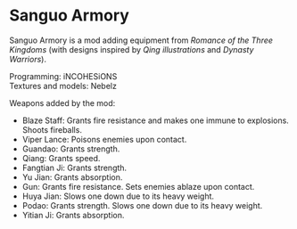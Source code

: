 # Sanguo Armory

Sanguo Armory is a mod adding equipment from *Romance of the Three Kingdoms* (with designs inspired by *Qing illustrations* and *Dynasty Warriors*).

Programming: iNCOHESiONS \
Textures and models: Nebelz

Weapons added by the mod:
* Blaze Staff: Grants fire resistance and makes one immune to explosions. Shoots fireballs.
* Viper Lance: Poisons enemies upon contact.
* Guandao: Grants strength.
* Qiang: Grants speed.
* Fangtian Ji: Grants strength.
* Yu Jian: Grants absorption.
* Gun: Grants fire resistance. Sets enemies ablaze upon contact.
* Huya Jian: Slows one down due to its heavy weight.
* Podao: Grants strength. Slows one down due to its heavy weight.
* Yitian Ji: Grants absorption.
